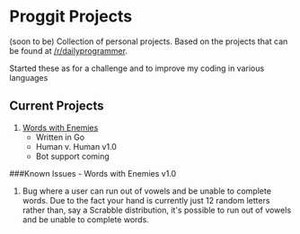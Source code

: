 # Proggit Projects
(soon to be) Collection of personal projects. Based on the projects that can be found at [/r/dailyprogrammer](http://www.reddit.com/r/dailyprogrammer).

Started these as for a challenge and to improve my coding in various languages

## Current Projects
1. [Words with Enemies](https://github.com/Grigs-b/proggit/tree/master/198)
    - Written in Go
    - Human v. Human v1.0
    - Bot support coming

###Known Issues - Words with Enemies v1.0
1. Bug where a user can run out of vowels and be unable to complete words. Due to the fact your hand is currently just 12 random letters rather than, say a Scrabble distribution, it's possible to run out of vowels and be unable to complete words.
